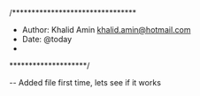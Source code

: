 /********************************
* Author: Khalid Amin khalid.amin@hotmail.com
* Date: @today	
* 
********************/

-- Added file first time, lets see if it works
